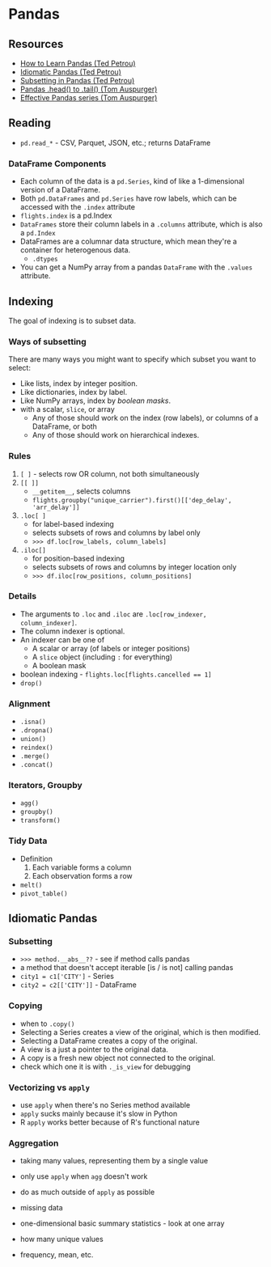 # Pandas

## Resources
* [How to Learn Pandas (Ted Petrou)](https://medium.com/dunder-data/how-to-learn-pandas-108905ab4955)
* [Idiomatic Pandas (Ted Petrou)](https://github.com/tdpetrou/Learn-Pandas)
* [Subsetting in Pandas (Ted Petrou)](https://medium.com/dunder-data/selecting-subsets-of-data-in-pandas-6fcd0170be9c)
* [Pandas .head() to .tail() (Tom Auspurger)](https://github.com/TomAugspurger/pydata-nyc-ph2t)
* [Effective Pandas series (Tom Auspurger)](https://github.com/TomAugspurger/effective-pandas)
## Reading
* `pd.read_*` - CSV, Parquet, JSON, etc.; returns DataFrame
### DataFrame Components
* Each column of the data is a `pd.Series`, kind of like a 1-dimensional version of a DataFrame.
* Both `pd.DataFrames` and `pd.Series` have row labels, which can be accessed with the `.index` attribute
* `flights.index` is a pd.Index
* `DataFrames` store their column labels in a `.columns` attribute, which is also a `pd.Index`
* DataFrames are a columnar data structure, which mean they're a container for heterogenous data.
    * `.dtypes`
* You can get a NumPy array from a pandas `DataFrame` with the `.values` attribute.
## Indexing
The goal of indexing is to subset data.
### Ways of subsetting
There are many ways you might want to specify which subset you want to select:
- Like lists, index by integer position.
- Like dictionaries, index by label.
- Like NumPy arrays, index by _boolean masks_.
- with a scalar, `slice`, or array
    - Any of those should work on the index (row labels), or columns of a DataFrame, or both
    - Any of those should work on hierarchical indexes.
### Rules
1. `[ ]` - selects row OR column, not both simultaneously
2. `[[ ]]` 
    - `__getitem__`, selects columns
    - `flights.groupby("unique_carrier").first()[['dep_delay', 'arr_delay']]`
3. `.loc[ ]`
    - for label-based indexing 
    - selects subsets of rows and columns by label only
    - `>>> df.loc[row_labels, column_labels]`
4. `.iloc[]`
    - for position-based indexing
    - selects subsets of rows and columns by integer location only
    - `>>> df.iloc[row_positions, column_positions]`
### Details
* The arguments to `.loc` and `.iloc` are `.loc[row_indexer, column_indexer]`. 
* The column indexer is optional.
* An indexer can be one of
    - A scalar or array (of labels or integer positions)
    - A `slice` object (including `:` for everything)
    - A boolean mask
* boolean indexing - `flights.loc[flights.cancelled == 1]`
* `drop()`
### Alignment
* `.isna()`
* `.dropna()`
* `union()`
* `reindex()`
* `.merge()`
* `.concat()`
### Iterators, Groupby
* `agg()`
* `groupby()`
* `transform()`
### Tidy Data
* Definition
    1. Each variable forms a column
    2. Each observation forms a row
* `melt()`
* `pivot_table()`

## Idiomatic Pandas
### Subsetting
* `>>> method.__abs__??` - see if method calls pandas
* a method that doesn't accept iterable [is / is not] calling pandas
* `city1 = c1['CITY']` - Series
* `city2 = c2[['CITY']]` - DataFrame
### Copying
* when to `.copy()`
* Selecting a Series creates a view of the original, which is then modified.
* Selecting a DataFrame creates a copy of the original.
* A view is a just a pointer to the original data.
* A copy is a fresh new object not connected to the original.
* check which one it is with `._is_view` for debugging
### Vectorizing vs `apply`
* use `apply` when there's no Series method available
* `apply` sucks mainly because it's slow in Python
* R `apply` works better because of R's functional nature
### Aggregation
* taking many values, representing them by a single value
* only use `apply` when `agg` doesn't work
* do as much outside of `apply` as possible

* missing data
* one-dimensional basic summary statistics - look at one array 
* how many unique values
* frequency, mean, etc.
